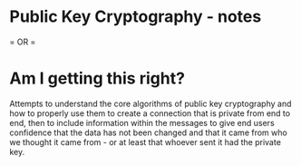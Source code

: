 # Public Key Cryptography - notes

= OR =

# Am I getting this right?

Attempts to understand the core algorithms of public key cryptography and how to properly use them to create a connection that is private from end to end, then to include information within the messages to give end users confidence that the data has not been changed and that it came from who we thought it came from - or at least that whoever sent it had the private key.
